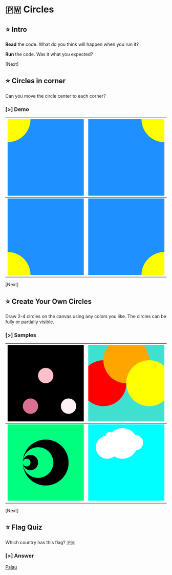 # 🇵🇼 Circles

## ⭐ Intro

**Read** the code. What do you think will happen when you run it?

**Run** the code. Was it what you expected?

[Next]

## ⭐ Circles in corner

Can you move the circle center to each corner?

### [>] Demo

| ![Quarter circle top left]    | ![Quarter circle top right]    |
| ----------------------------- | ------------------------------ |
| ![Quarter circle bottom left] | ![Quarter circle bottom right] |

[Quarter circle top left]: img/circles-top-left.svg
[Quarter circle top right]: img/circles-top-right.svg
[Quarter circle bottom left]: img/circles-bottom-left.svg
[Quarter circle bottom right]: img/circles-bottom-right.svg

[Next]

## ⭐ Create Your Own Circles

Draw 2-4 circles on the canvas using any colors you like. The circles can be
fully or partially visible.

### [>] Samples

| ![Three circles of same size] | ![Three large overlapping circles in warm colors] |
| ----------------------------- | ------------------------------------------------- |
| ![Overlapping circles]        | ![Cloud made from circles]                        |

[Three circles of same size]: img/circles-anika.svg
[Three large overlapping circles in warm colors]: img/circles-mali.svg
[Overlapping circles]: img/circles-camh.svg
[Cloud made from circles]: img/circles-kathi.svg

[Next]

## ⭐ Flag Quiz

Which country has this flag? 🇵🇼

### [>] Answer

[Palau]

[Palau]: https://en.wikipedia.org/wiki/Palau
